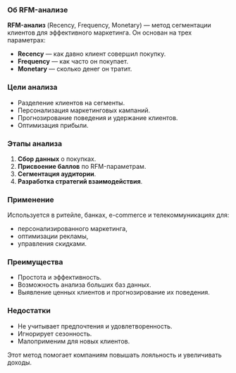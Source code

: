 ### Об RFM-анализе

**RFM-анализ** (Recency, Frequency, Monetary) — метод сегментации клиентов для эффективного маркетинга. Он основан на трех параметрах:  
- **Recency** — как давно клиент совершил покупку.  
- **Frequency** — как часто он покупает.  
- **Monetary** — сколько денег он тратит.  

### Цели анализа
- Разделение клиентов на сегменты.  
- Персонализация маркетинговых кампаний.  
- Прогнозирование поведения и удержание клиентов.  
- Оптимизация прибыли.  

### Этапы анализа
1. **Сбор данных** о покупках.  
2. **Присвоение баллов** по RFM-параметрам.  
3. **Сегментация аудитории**.  
4. **Разработка стратегий взаимодействия**.  

### Применение
Используется в ритейле, банках, e-commerce и телекоммуникациях для:  
- персонализированного маркетинга,  
- оптимизации рекламы,  
- управления скидками.  

### Преимущества
- Простота и эффективность.  
- Возможность анализа больших баз данных.  
- Выявление ценных клиентов и прогнозирование их поведения.  

### Недостатки
- Не учитывает предпочтения и удовлетворенность.  
- Игнорирует сезонность.  
- Малоприменим для новых клиентов.  

Этот метод помогает компаниям повышать лояльность и увеличивать доходы.